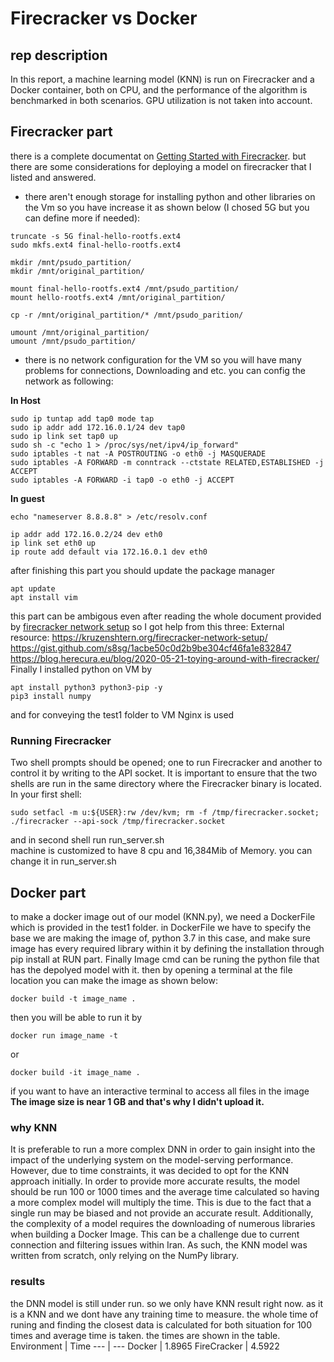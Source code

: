 # Firecracker vs Docker
## rep description
In this report, a machine learning model (KNN) is run on Firecracker and a Docker container, both on CPU, and the performance of the algorithm is benchmarked in both scenarios. GPU utilization is not taken into account.

## Firecracker part
there is a complete documentat on [Getting Started with Firecracker](https://github.com/firecracker-microvm/firecracker/blob/main/docs/getting-started.md#getting-started-with-firecracker). but there are some considerations for deploying a model on firecracker that I listed and answered.
- there aren't enough storage for installing python and other libraries on the Vm so you have increase it as shown below (I chosed 5G but you can define more if needed):
 ```
truncate -s 5G final-hello-rootfs.ext4
sudo mkfs.ext4 final-hello-rootfs.ext4

mkdir /mnt/psudo_partition/
mkdir /mnt/original_partition/

mount final-hello-rootfs.ext4 /mnt/psudo_partition/
mount hello-rootfs.ext4 /mnt/original_partition/

cp -r /mnt/original_partition/* /mnt/psudo_parition/

umount /mnt/original_partition/
umount /mnt/psudo_partition/
 ```
- there is no network configuration for the VM so you will have many problems for connections, Downloading and etc. you can config the network as following:

**In Host**
```
sudo ip tuntap add tap0 mode tap
sudo ip addr add 172.16.0.1/24 dev tap0
sudo ip link set tap0 up
sudo sh -c "echo 1 > /proc/sys/net/ipv4/ip_forward"
sudo iptables -t nat -A POSTROUTING -o eth0 -j MASQUERADE
sudo iptables -A FORWARD -m conntrack --ctstate RELATED,ESTABLISHED -j ACCEPT
sudo iptables -A FORWARD -i tap0 -o eth0 -j ACCEPT
```
**In guest**
```
echo "nameserver 8.8.8.8" > /etc/resolv.conf  

ip addr add 172.16.0.2/24 dev eth0
ip link set eth0 up
ip route add default via 172.16.0.1 dev eth0
```
after finishing this part you should update the package manager
```
apt update
apt install vim
```
this part can be ambigous even after reading the whole document provided by [firecracker network setup](https://github.com/firecracker-microvm/firecracker/blob/main/docs/network-setup.md) so I got help from this three:
External resource:
https://kruzenshtern.org/firecracker-network-setup/  
https://gist.github.com/s8sg/1acbe50c0d2b9be304cf46fa1e832847  
https://blog.herecura.eu/blog/2020-05-21-toying-around-with-firecracker/  
Finally I installed python on VM by
```
apt install python3 python3-pip -y
pip3 install numpy
```
and for conveying the test1 folder to VM Nginx is used

### Running Firecracker
Two shell prompts should be opened; one to run Firecracker and another to control it by writing to the API socket. It is important to ensure that the two shells are run in the same directory where the Firecracker binary is located.  
In your first shell:
```
sudo setfacl -m u:${USER}:rw /dev/kvm; rm -f /tmp/firecracker.socket; ./firecracker --api-sock /tmp/firecracker.socket
```
and in second shell run run_server.sh  
machine is customized to have 8 cpu and 16,384Mib of Memory. you can change it in run_server.sh 

## Docker part
to make a docker image out of our model (KNN.py), we need a DockerFile which is provided in the test1 folder. in DockerFile we have to specify the base we are making the image of, python 3.7 in this case, and make sure image has every required library within it by defining the installation through pip install at RUN part. Finally Image cmd can be runing the python file that has the depolyed model with it. then by opening a terminal at the file location you can make the image as shown below:
```
docker build -t image_name .
```
then you will be able to run it by 
```
docker run image_name -t
```
or 
```
docker build -it image_name .
```
if you want to have an interactive terminal to access all files in the image  
**The image size is near 1 GB and that's why I didn't upload it.** 
### why KNN
It is preferable to run a more complex DNN in order to gain insight into the impact of the underlying system on the model-serving performance. However, due to time constraints, it was decided to opt for the KNN approach initially. In order to provide more accurate results, the model should be run 100 or 1000 times and the average time calculated so having a more complex model will multiply the time. This is due to the fact that a single run may be biased and not provide an accurate result. Additionally, the complexity of a model requires the downloading of numerous libraries when building a Docker Image. This can be a challenge due to current connection and filtering issues within Iran. As such, the KNN model was written from scratch, only relying on the NumPy library.

### results
the DNN model is still under run. so we only have KNN result right now. as it is a KNN and we dont have any training time to measure. the whole time of runing and finding the closest data is calculated for both situation for 100 times and average time is taken. the times are shown in the table.
Environment | Time 
--- | --- 
Docker | 1.8965
FireCracker | 4.5922
